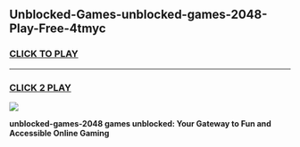 
## Unblocked-Games-unblocked-games-2048-Play-Free-4tmyc
<h3>
<a href="https://premium76.site?title=unblocked-games-2048&ref=22A">CLICK TO PLAY</a></h3>
<hr>

<h3>
<a href="https://premium76.site?title=unblocked-games-2048&ref=22A">CLICK 2 PLAY</a>
  
</h3>

<a href="https://premium76.site?title=unblocked-games-2048&ref=22A"><img src="https://clearcache.store/games.png"></a>


**unblocked-games-2048 games unblocked: Your Gateway to Fun and Accessible Online Gaming**
